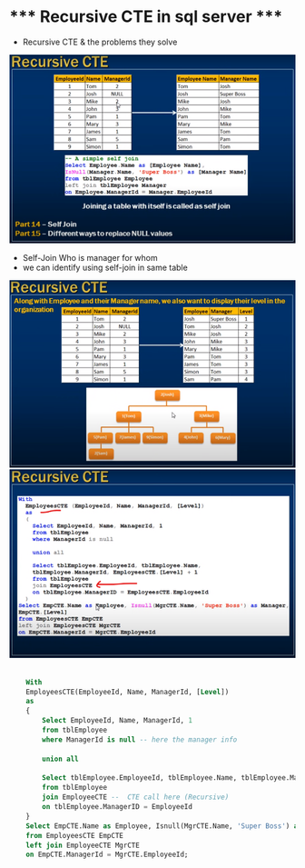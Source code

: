 
# *** Recursive CTE in sql server ***

- Recursive CTE & the problems they solve

<img src="./img/C_26.png" />

- Self-Join Who is manager for whom 
- we can identify using self-join in same table


<img src="./img/C_27.png" /> 

<img src="./img/C_28.png" /> 

```sql

    With 
    EmployeesCTE(EmployeeId, Name, ManagerId, [Level])
    as
    {
        Select EmployeeId, Name, ManagerId, 1
        from tblEmployee
        where ManagerId is null -- here the manager info

        union all

        Select tblEmployee.EmployeeId, tblEmployee.Name, tblEmployee.ManagerId, EmployeeCTE.[Level] + 1
        from tblEmployee
        join EmployeeCTE --  CTE call here (Recursive) 
        on tblEmployee.ManagerID = EmployeeId
    }
    Select EmpCTE.Name as Employee, Isnull(MgrCTE.Name, 'Super Boss') as Manager, EmpCTE.[Level]
    from EmployeesCTE EmpCTE
    left join EmployeeCTE MgrCTE 
    on EmpCTE.ManagerId = MgrCTE.EmployeeId;

```
